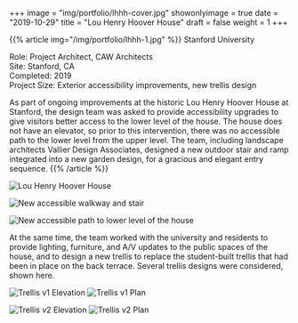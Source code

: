 +++
image = "img/portfolio/lhhh-cover.jpg"
showonlyimage = true
date = "2019-10-29"
title = "Lou Henry Hoover House"
draft = false
weight = 1
+++

{{% article img="/img/portfolio/lhhh-1.jpg" %}}
Stanford University

Role: Project Architect, CAW Architects  
Site: Stanford, CA  
Completed: 2019  
Project Size: Exterior accessibility improvements, new trellis design  

As part of ongoing improvements at the historic Lou Henry Hoover House at Stanford, the design team was asked to provide accessibility upgrades to give visitors better access to the lower level of the house.  The house does not have an elevator, so prior to this intervention, there was no accessible path to the lower level from the upper level.  The team, including landscape architects Vallier Design Associates, designed a new outdoor stair and ramp integrated into a new garden design, for a gracious and elegant entry sequence.
{{% /article %}}

![Lou Henry Hoover House](/img/portfolio/lhhh-2.jpg)

![New accessible walkway and stair](/img/portfolio/lhhh-3.jpg)

![New accessible path to lower level of the house](/img/portfolio/lhhh-4.jpg)

At the same time, the team worked with the university and residents to provide lighting, furniture, and A/V updates to the public spaces of the house, and to design a new trellis to replace the student-built trellis that had been in place on the back terrace.  Several trellis designs were considered, shown here.

![Trellis v1 Elevation](/img/portfolio/lhhh-5.jpg)
![Trellis v1 Plan](/img/portfolio/lhhh-6.jpg)

![Trellis v2 Elevation](/img/portfolio/lhhh-7.jpg)
![Trellis v2 Plan](/img/portfolio/lhhh-8.jpg)

